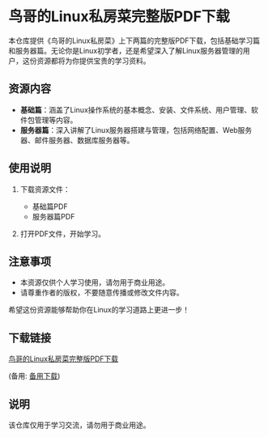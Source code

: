 # 鸟哥的Linux私房菜完整版PDF下载

本仓库提供《鸟哥的Linux私房菜》上下两篇的完整版PDF下载，包括基础学习篇和服务器篇。无论你是Linux初学者，还是希望深入了解Linux服务器管理的用户，这份资源都将为你提供宝贵的学习资料。

## 资源内容

- **基础篇**：涵盖了Linux操作系统的基本概念、安装、文件系统、用户管理、软件包管理等内容。
- **服务器篇**：深入讲解了Linux服务器搭建与管理，包括网络配置、Web服务器、邮件服务器、数据库服务器等。

## 使用说明

1. 下载资源文件：
   - 基础篇PDF
   - 服务器篇PDF

2. 打开PDF文件，开始学习。

## 注意事项

- 本资源仅供个人学习使用，请勿用于商业用途。
- 请尊重作者的版权，不要随意传播或修改文件内容。

希望这份资源能够帮助你在Linux的学习道路上更进一步！

## 下载链接
[鸟哥的Linux私房菜完整版PDF下载](https://pan.quark.cn/s/2c4718fbf2c7) 

(备用: [备用下载](https://pan.baidu.com/s/10zWv_exLDoU39vProHczhg?pwd=1234))

## 说明

该仓库仅用于学习交流，请勿用于商业用途。
